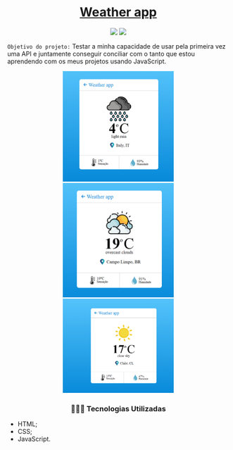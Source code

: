 <h1 align="center"><a href="https://gustavo-freita.github.io/Weather-app/">Weather app</a></h1>

<p align="center">
  <img src="https://img.shields.io/static/v1?label=Visual Studio Code&message=IDE&color=blue&style=for-the-badge&logo=VSCODE"/>
  <img src="http://img.shields.io/static/v1?label=STATUS&message=CONCLUIDO&color=GREEN&style=for-the-badge"/>
</p>

`Objetivo do projeto:` Testar a minha capacidade de usar pela primeira vez uma API e juntamente conseguir conciliar com o tanto que estou aprendendo com os meus projetos usando JavaScript. 

<p align="center">
 <img width="50%" src="weather01.png">
 <img width="50%" src="weather02.png">
 <img width="50%" src="weather03.png">
</p>


<h3 align="center">👩🏽‍💻 Tecnologias Utilizadas</h3>   

* HTML;
* CSS;
* JavaScript.
